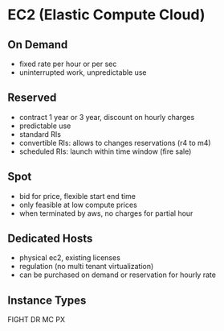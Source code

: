 # EC2 (Elastic Compute Cloud)
## On Demand
- fixed rate per hour or per sec
- uninterrupted work, unpredictable use

## Reserved
- contract 1 year or 3 year, discount on hourly charges
- predictable use
- standard RIs 
- convertible RIs: allows to changes reservations (r4 to m4)
- scheduled RIs: launch within time window (fire sale)

## Spot
- bid for price, flexible start end time
- only feasible at low compute prices
- when terminated by aws, no charges for partial hour

## Dedicated Hosts
- physical ec2, existing licenses
- regulation (no multi tenant virtualization)
- can be purchased on demand or reservation for hourly rate

## Instance Types
FIGHT DR MC PX
